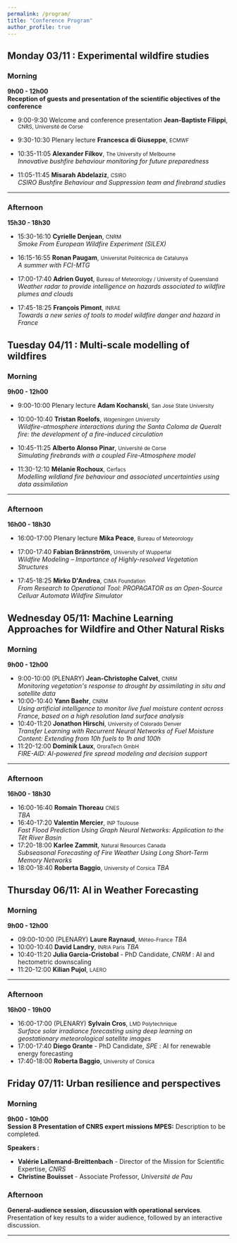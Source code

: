 ```yaml
---
permalink: /program/
title: "Conference Program"
author_profile: true
---
```

## Monday 03/11 : Experimental wildfire studies

### Morning
**9h00 - 12h00**  
**Reception of guests and presentation of the scientific objectives of the conference**

- 9:00-9:30 Welcome and conference presentation   **Jean-Baptiste Filippi**, <small>CNRS, Université de Corse</small>  

- 9:30-10:30 Plenary lecture   **Francesca di Giuseppe**, <small>ECMWF</small>    

- 10:35-11:05 **Alexander Filkov**, <small>The University of Melbourne</small>    
      *Innovative bushfire behaviour monitoring for future preparedness*

- 11:05-11:45 **Misarah Abdelaziz**, <small>CSIRO</small>    
      *CSIRO Bushfire Behaviour and Suppression team and firebrand studies*

---
### Afternoon
**15h30 - 18h30**
- 15:30-16:10 **Cyrielle Denjean**, <small>CNRM</small>    
      *Smoke From European Wildfire Experiment (SILEX)*

- 16:15-16:55 **Ronan Paugam**, <small>Universitat Politècnica de Catalunya</small>    
      *A summer with FCI-MTG*

- 17:00-17:40 **Adrien Guyot**, <small>Bureau of Meteorology / University of Queensland</small>    
      *Weather radar to provide intelligence on hazards associated to wildfire plumes and clouds*

- 17:45-18:25 **François Pimont**, <small>INRAE</small>    
      *Towards a new series of tools to model wildfire danger and hazard in France*


## Tuesday 04/11 : Multi-scale modelling of wildfires

### Morning
**9h00 - 12h00**  

- 9:00-10:00 Plenary lecture **Adam Kochanski**, <small>San Jose State University </small>    

- 10:00-10:40 **Tristan Roelofs**,  <small>*Wageningen University*</small>    
        *Wildfire-atmosphere interactions during the Santa Coloma de Queralt fire: the development of a fire-induced circulation*

- 10:45-11:25 **Alberto Alonso Pinar**,  <small>Université de Corse</small>    
        *Simulating firebrands with a coupled Fire-Atmosphere model* 

- 11:30-12:10 **Mélanie Rochoux**, <small>Cerfacs</small>    
      *Modelling wildland fire behaviour and associated uncertainties using data assimilation* 

---

### Afternoon
**16h00 - 18h30**
- 16:00-17:00 Plenary lecture **Mika Peace**, <small>Bureau of Meteorology</small>    

- 17:00-17:40 **Fabian Brännström**,  <small>University of Wuppertal</small>    
  *Wildfire Modeling – Importance of Highly-resolved Vegetation Structures* 

- 17:45-18:25 **Mirko D'Andrea**,  <small>CIMA Foundation</small>    
    *From Research to Operational Tool: PROPAGATOR as an Open-Source Celluar Automata Wildfire Simulator*

## Wednesday 05/11: Machine Learning Approaches for Wildfire and Other Natural Risks

### Morning
**9h00 - 12h00**  
<!--**Session 4 : AI approaches for wildfire prediction** *(Chair: ?)*  
 The session will be dedicated to discussing recent applications and innovations pathways in the prevention of wildfire risk through AI.-->

- 9:00-10:00 (PLENARY)   **Jean-Christophe Calvet**, <small>CNRM</small>    
      *Monitoring vegetation's response to drought by assimilating in situ and satellite data*
- 10:00-10:40   **Yann Baehr**, <small>CNRM</small>     
    *Using artificial intelligence to monitor live fuel moisture content across France, based on a high resolution land surface analysis*
- 10:40-11:20 **Jonathon Hirschi**,  <small>University of Colorado Denver</small>   
    *Transfer Learning with Recurrent Neural Networks of Fuel Moisture Content: Extending from 10h fuels to 1h and 100h*
- 11:20-12:00  **Dominik Laux**, <small>OroraTech GmbH</small>     
    *FIRE-AID: AI-powered fire spread modeling and decision support*
---

### Afternoon
**16h00 - 18h30**  
<!-- **Session 5 : AI for the prevention of extreme events and resource management** *(Chair: )*  
This session will focus on recent applications of AI and research perspectives regarding the prediction of extreme weather events and improved risk prevention.-->
-  16:00-16:40 **Romain Thoreau**  <small>CNES</small>   
    *TBA* 
-  16:40-17:20 **Valentin Mercier**, <small>INP Toulouse</small>    
    *Fast Flood Prediction Using Graph Neural Networks: Application to the Têt River Basin*
-  17:20-18:00 **Karlee Zammit**,  <small>Natural Resources Canada</small>   
    *Subseasonal Forecasting of Fire Weather Using Long Short-Term Memory Networks* 
-  18:00-18:40 **Roberta Baggio**,  <small>University of Corsica</small>
    *TBA* 


## Thursday 06/11: AI in Weather Forecasting

### Morning
**9h00 - 12h00**  
<!--**Session 6 : AI innovations in weather Forecasting** *(Chair: ?)*  
 This session aims to provide a global perspective on the recent rise of AI methods in various aspects of weather forecasting.-->

- 09:00-10:00 (PLENARY) **Laure Raynaud**, <small>Météo-France</small>   *TBA*
- 10:00-10:40 **David Landry**, <small>INRIA Paris</small>     *TBA*
- 10:40-11:20 **Julia Garcia-Cristobal** - PhD Candidate, *CNRM* : AI and hectometric downscaling
- 11:20-12:00 **Kilian Pujol**, <small>LAERO</small> 
---

### Afternoon
**16h00 - 19h00**  
<!-- **Session 7 : Weather downscaling and nowcasting** *(Chair: ?)*  
This session will explore some recent and on-going applications of AI in nowcasting and super-resolution of meteorological data. -->
- 16:00-17:00 (PLENARY) **Sylvain Cros**, <small>LMD Polytechnique</small>   
    *Surface solar irradiance forecasting using deep learning on geostationary meteorological satellite images*
- 17:00-17:40 **Diego Grante** - PhD Candidate, *SPE* : AI for renewable energy forecasting
- 17:40-18:00 **Roberta Baggio**,  <small>University of Corsica</small>

## Friday 07/11: Urban resilience and perspectives

### Morning 
**9h00 - 10h00**  
**Session 8 Presentation of CNRS expert missions MPES:**
Description to be completed.

**Speakers :**  
- **Valérie Lallemand-Breittenbach** - Director of the Mission for Scientific Expertise, *CNRS*
- **Christine Bouisset** -  Associate Professor, *Université de Pau*

### Afternoon   
<!-- ** Session 9 : -->
 **General-audience session, discussion with operational services**. 
Presentation of key results to a wider audience, followed by an interactive discussion.




---

